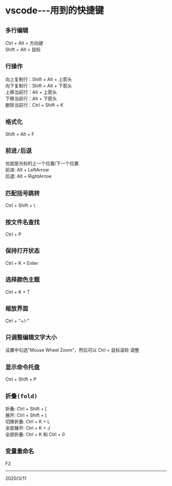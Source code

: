 # vscode---用到的快捷键

## `多行编辑`
Ctrl + Alt + 方向键  
Shift + Alt + 鼠标  

## `行操作`
向上复制行：Shift + Alt + 上箭头  
向下复制行：Shift + Alt + 下箭头  
上移当前行：Alt + 上箭头  
下移当前行：Alt + 下箭头  
删除当前行：Ctrl + Shift + K  

## `格式化`
Shift + Alt + F  

## `前进/后退`
也就是光标的上一个位置/下一个位置  
前进: Alt + LeftArrow  
后退: Alt + RightArrow  

## `匹配括号跳转`
Ctrl + Shift + \  

## `按文件名查找`
Ctrl + P  

## `保持打开状态`
Ctrl + K + Enter  

## `选择颜色主题`
Ctrl + K + T  

## `缩放界面`
Ctrl + "+/-"  

## `只调整编辑文字大小`
设置中勾选"Mouse Wheel Zoom"，然后可以 Ctrl + 鼠标滚轮 调整  

## `显示命令托盘`
Ctrl + Shift + P  

## `折叠(fold)`
折叠: Ctrl + Shift + [  
展开: Ctrl + Shift + ]  
切换折叠: Ctrl + K + L  
全部展开: Ctrl + K + J  
全部折叠: Ctrl + K 和 Ctrl + 0  

## `变量重命名`
F2  


---
2020/3/11  
